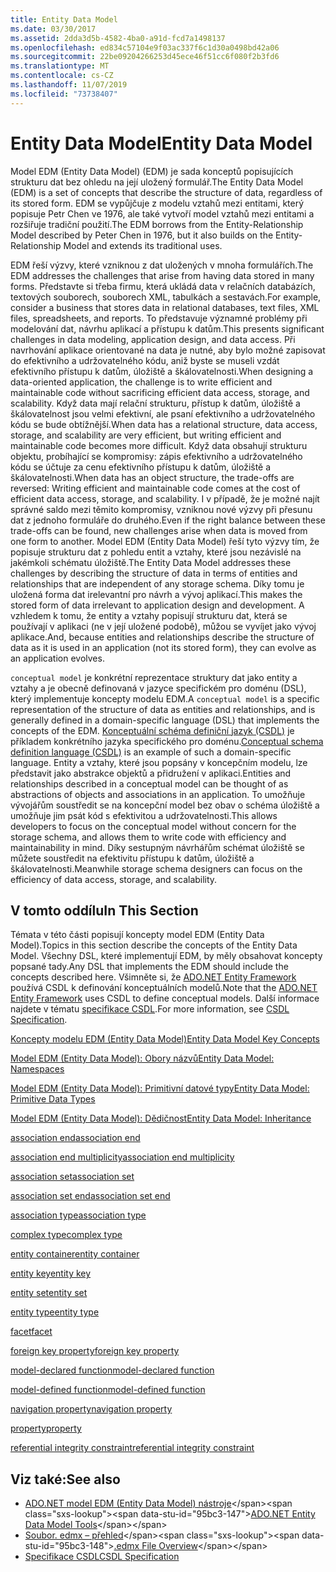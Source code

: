 ```yaml
---
title: Entity Data Model
ms.date: 03/30/2017
ms.assetid: 2dda3d5b-4582-4ba0-a91d-fcd7a1498137
ms.openlocfilehash: ed834c57104e9f03ac337f6c1d30a0498bd42a06
ms.sourcegitcommit: 22be09204266253d45ece46f51cc6f080f2b3fd6
ms.translationtype: MT
ms.contentlocale: cs-CZ
ms.lasthandoff: 11/07/2019
ms.locfileid: "73738407"
---
```

# <a name="entity-data-model"></a><span data-ttu-id="95bc3-102">Entity Data Model</span><span class="sxs-lookup"><span data-stu-id="95bc3-102">Entity Data Model</span></span>
<span data-ttu-id="95bc3-103">Model EDM (Entity Data Model) (EDM) je sada konceptů popisujících strukturu dat bez ohledu na její uložený formulář.</span><span class="sxs-lookup"><span data-stu-id="95bc3-103">The Entity Data Model (EDM) is a set of concepts that describe the structure of data, regardless of its stored form.</span></span> <span data-ttu-id="95bc3-104">EDM se vypůjčuje z modelu vztahů mezi entitami, který popisuje Petr Chen ve 1976, ale také vytvoří model vztahů mezi entitami a rozšiřuje tradiční použití.</span><span class="sxs-lookup"><span data-stu-id="95bc3-104">The EDM borrows from the Entity-Relationship Model described by Peter Chen in 1976, but it also builds on the Entity-Relationship Model and extends its traditional uses.</span></span>  
  
 <span data-ttu-id="95bc3-105">EDM řeší výzvy, které vzniknou z dat uložených v mnoha formulářích.</span><span class="sxs-lookup"><span data-stu-id="95bc3-105">The EDM addresses the challenges that arise from having data stored in many forms.</span></span> <span data-ttu-id="95bc3-106">Představte si třeba firmu, která ukládá data v relačních databázích, textových souborech, souborech XML, tabulkách a sestavách.</span><span class="sxs-lookup"><span data-stu-id="95bc3-106">For example, consider a business that stores data in relational databases, text files, XML files, spreadsheets, and reports.</span></span> <span data-ttu-id="95bc3-107">To představuje významné problémy při modelování dat, návrhu aplikací a přístupu k datům.</span><span class="sxs-lookup"><span data-stu-id="95bc3-107">This presents significant challenges in data modeling, application design, and data access.</span></span> <span data-ttu-id="95bc3-108">Při navrhování aplikace orientované na data je nutné, aby bylo možné zapisovat do efektivního a udržovatelného kódu, aniž byste se museli vzdát efektivního přístupu k datům, úložiště a škálovatelnosti.</span><span class="sxs-lookup"><span data-stu-id="95bc3-108">When designing a data-oriented application, the challenge is to write efficient and maintainable code without sacrificing efficient data access, storage, and scalability.</span></span> <span data-ttu-id="95bc3-109">Když data mají relační strukturu, přístup k datům, úložiště a škálovatelnost jsou velmi efektivní, ale psaní efektivního a udržovatelného kódu se bude obtížnější.</span><span class="sxs-lookup"><span data-stu-id="95bc3-109">When data has a relational structure, data access, storage, and scalability are very efficient, but writing efficient and maintainable code becomes more difficult.</span></span> <span data-ttu-id="95bc3-110">Když data obsahují strukturu objektu, probíhající se kompromisy: zápis efektivního a udržovatelného kódu se účtuje za cenu efektivního přístupu k datům, úložiště a škálovatelnosti.</span><span class="sxs-lookup"><span data-stu-id="95bc3-110">When data has an object structure, the trade-offs are reversed: Writing efficient and maintainable code comes at the cost of efficient data access, storage, and scalability.</span></span> <span data-ttu-id="95bc3-111">I v případě, že je možné najít správné saldo mezi těmito kompromisy, vzniknou nové výzvy při přesunu dat z jednoho formuláře do druhého.</span><span class="sxs-lookup"><span data-stu-id="95bc3-111">Even if the right balance between these trade-offs can be found, new challenges arise when data is moved from one form to another.</span></span> <span data-ttu-id="95bc3-112">Model EDM (Entity Data Model) řeší tyto výzvy tím, že popisuje strukturu dat z pohledu entit a vztahy, které jsou nezávislé na jakémkoli schématu úložiště.</span><span class="sxs-lookup"><span data-stu-id="95bc3-112">The Entity Data Model addresses these challenges by describing the structure of data in terms of entities and relationships that are independent of any storage schema.</span></span> <span data-ttu-id="95bc3-113">Díky tomu je uložená forma dat irelevantní pro návrh a vývoj aplikací.</span><span class="sxs-lookup"><span data-stu-id="95bc3-113">This makes the stored form of data irrelevant to application design and development.</span></span> <span data-ttu-id="95bc3-114">A vzhledem k tomu, že entity a vztahy popisují strukturu dat, která se používají v aplikaci (ne v její uložené podobě), můžou se vyvíjet jako vývoj aplikace.</span><span class="sxs-lookup"><span data-stu-id="95bc3-114">And, because entities and relationships describe the structure of data as it is used in an application (not its stored form), they can evolve as an application evolves.</span></span>  
  
 <span data-ttu-id="95bc3-115">`conceptual model` je konkrétní reprezentace struktury dat jako entity a vztahy a je obecně definovaná v jazyce specifickém pro doménu (DSL), který implementuje koncepty modelu EDM.</span><span class="sxs-lookup"><span data-stu-id="95bc3-115">A `conceptual model` is a specific representation of the structure of data as entities and relationships, and is generally defined in a domain-specific language (DSL) that implements the concepts of the EDM.</span></span> <span data-ttu-id="95bc3-116">[Konceptuální schéma definiční jazyk (CSDL)](/ef/ef6/modeling/designer/advanced/edmx/csdl-spec) je příkladem konkrétního jazyka specifického pro doménu.</span><span class="sxs-lookup"><span data-stu-id="95bc3-116">[Conceptual schema definition language (CSDL)](/ef/ef6/modeling/designer/advanced/edmx/csdl-spec) is an example of such a domain-specific language.</span></span> <span data-ttu-id="95bc3-117">Entity a vztahy, které jsou popsány v koncepčním modelu, lze představit jako abstrakce objektů a přidružení v aplikaci.</span><span class="sxs-lookup"><span data-stu-id="95bc3-117">Entities and relationships described in a conceptual model can be thought of as abstractions of objects and associations in an application.</span></span> <span data-ttu-id="95bc3-118">To umožňuje vývojářům soustředit se na koncepční model bez obav o schéma úložiště a umožňuje jim psát kód s efektivitou a udržovatelnosti.</span><span class="sxs-lookup"><span data-stu-id="95bc3-118">This allows developers to focus on the conceptual model without concern for the storage schema, and allows them to write code with efficiency and maintainability in mind.</span></span> <span data-ttu-id="95bc3-119">Díky sestupným návrhářům schémat úložiště se můžete soustředit na efektivitu přístupu k datům, úložiště a škálovatelnosti.</span><span class="sxs-lookup"><span data-stu-id="95bc3-119">Meanwhile storage schema designers can focus on the efficiency of data access, storage, and scalability.</span></span>  
  
## <a name="in-this-section"></a><span data-ttu-id="95bc3-120">V tomto oddílu</span><span class="sxs-lookup"><span data-stu-id="95bc3-120">In This Section</span></span>  
 <span data-ttu-id="95bc3-121">Témata v této části popisují koncepty model EDM (Entity Data Model).</span><span class="sxs-lookup"><span data-stu-id="95bc3-121">Topics in this section describe the concepts of the Entity Data Model.</span></span> <span data-ttu-id="95bc3-122">Všechny DSL, které implementují EDM, by měly obsahovat koncepty popsané tady.</span><span class="sxs-lookup"><span data-stu-id="95bc3-122">Any DSL that implements the EDM should include the concepts described here.</span></span> <span data-ttu-id="95bc3-123">Všimněte si, že [ADO.NET Entity Framework](./ef/index.md) používá CSDL k definování konceptuálních modelů.</span><span class="sxs-lookup"><span data-stu-id="95bc3-123">Note that the [ADO.NET Entity Framework](./ef/index.md) uses CSDL to define conceptual models.</span></span> <span data-ttu-id="95bc3-124">Další informace najdete v tématu [specifikace CSDL](/ef/ef6/modeling/designer/advanced/edmx/csdl-spec).</span><span class="sxs-lookup"><span data-stu-id="95bc3-124">For more information, see [CSDL Specification](/ef/ef6/modeling/designer/advanced/edmx/csdl-spec).</span></span>  
  
 [<span data-ttu-id="95bc3-125">Koncepty modelu EDM (Entity Data Model)</span><span class="sxs-lookup"><span data-stu-id="95bc3-125">Entity Data Model Key Concepts</span></span>](entity-data-model-key-concepts.md)  
  
 [<span data-ttu-id="95bc3-126">Model EDM (Entity Data Model): Obory názvů</span><span class="sxs-lookup"><span data-stu-id="95bc3-126">Entity Data Model: Namespaces</span></span>](entity-data-model-namespaces.md)  
  
 [<span data-ttu-id="95bc3-127">Model EDM (Entity Data Model): Primitivní datové typy</span><span class="sxs-lookup"><span data-stu-id="95bc3-127">Entity Data Model: Primitive Data Types</span></span>](entity-data-model-primitive-data-types.md)  
  
 [<span data-ttu-id="95bc3-128">Model EDM (Entity Data Model): Dědičnost</span><span class="sxs-lookup"><span data-stu-id="95bc3-128">Entity Data Model: Inheritance</span></span>](entity-data-model-inheritance.md)  
  
 [<span data-ttu-id="95bc3-129">association end</span><span class="sxs-lookup"><span data-stu-id="95bc3-129">association end</span></span>](association-end.md)  
  
 [<span data-ttu-id="95bc3-130">association end multiplicity</span><span class="sxs-lookup"><span data-stu-id="95bc3-130">association end multiplicity</span></span>](association-end-multiplicity.md)  
  
 [<span data-ttu-id="95bc3-131">association set</span><span class="sxs-lookup"><span data-stu-id="95bc3-131">association set</span></span>](association-set.md)  
  
 [<span data-ttu-id="95bc3-132">association set end</span><span class="sxs-lookup"><span data-stu-id="95bc3-132">association set end</span></span>](association-set-end.md)  
  
 [<span data-ttu-id="95bc3-133">association type</span><span class="sxs-lookup"><span data-stu-id="95bc3-133">association type</span></span>](association-type.md)  
  
 [<span data-ttu-id="95bc3-134">complex type</span><span class="sxs-lookup"><span data-stu-id="95bc3-134">complex type</span></span>](complex-type.md)  
  
 [<span data-ttu-id="95bc3-135">entity container</span><span class="sxs-lookup"><span data-stu-id="95bc3-135">entity container</span></span>](entity-container.md)  
  
 [<span data-ttu-id="95bc3-136">entity key</span><span class="sxs-lookup"><span data-stu-id="95bc3-136">entity key</span></span>](entity-key.md)  
  
 [<span data-ttu-id="95bc3-137">entity set</span><span class="sxs-lookup"><span data-stu-id="95bc3-137">entity set</span></span>](entity-set.md)  
  
 [<span data-ttu-id="95bc3-138">entity type</span><span class="sxs-lookup"><span data-stu-id="95bc3-138">entity type</span></span>](entity-type.md)  
  
 [<span data-ttu-id="95bc3-139">facet</span><span class="sxs-lookup"><span data-stu-id="95bc3-139">facet</span></span>](facet.md)  
  
 [<span data-ttu-id="95bc3-140">foreign key property</span><span class="sxs-lookup"><span data-stu-id="95bc3-140">foreign key property</span></span>](foreign-key-property.md)  
  
 [<span data-ttu-id="95bc3-141">model-declared function</span><span class="sxs-lookup"><span data-stu-id="95bc3-141">model-declared function</span></span>](model-declared-function.md)  
  
 [<span data-ttu-id="95bc3-142">model-defined function</span><span class="sxs-lookup"><span data-stu-id="95bc3-142">model-defined function</span></span>](model-defined-function.md)  
  
 [<span data-ttu-id="95bc3-143">navigation property</span><span class="sxs-lookup"><span data-stu-id="95bc3-143">navigation property</span></span>](navigation-property.md)  
  
 [<span data-ttu-id="95bc3-144">property</span><span class="sxs-lookup"><span data-stu-id="95bc3-144">property</span></span>](property.md)  
  
 [<span data-ttu-id="95bc3-145">referential integrity constraint</span><span class="sxs-lookup"><span data-stu-id="95bc3-145">referential integrity constraint</span></span>](referential-integrity-constraint.md)  
  
## <a name="see-also"></a><span data-ttu-id="95bc3-146">Viz také:</span><span class="sxs-lookup"><span data-stu-id="95bc3-146">See also</span></span>

- <span data-ttu-id="95bc3-147">[ADO.NET model EDM (Entity Data Model) nástroje](https://docs.microsoft.com/previous-versions/dotnet/netframework-4.0/bb399249(v=vs.100))</span><span class="sxs-lookup"><span data-stu-id="95bc3-147">[ADO.NET Entity Data Model Tools](https://docs.microsoft.com/previous-versions/dotnet/netframework-4.0/bb399249(v=vs.100))</span></span>
- <span data-ttu-id="95bc3-148">[Soubor. edmx – přehled](https://docs.microsoft.com/previous-versions/dotnet/netframework-4.0/cc982042(v=vs.100))</span><span class="sxs-lookup"><span data-stu-id="95bc3-148">[.edmx File Overview](https://docs.microsoft.com/previous-versions/dotnet/netframework-4.0/cc982042(v=vs.100))</span></span>
- [<span data-ttu-id="95bc3-149">Specifikace CSDL</span><span class="sxs-lookup"><span data-stu-id="95bc3-149">CSDL Specification</span></span>](/ef/ef6/modeling/designer/advanced/edmx/csdl-spec)

